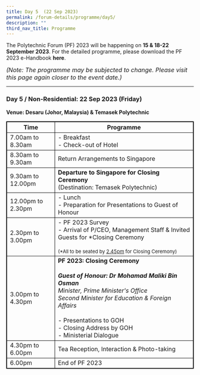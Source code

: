 ```yaml
---
title: Day 5  (22 Sep 2023)
permalink: /forum-details/programme/day5/
description: ""
third_nav_title: Programme
---
```

The Polytechnic Forum (PF) 2023 will be happening on **15 &amp; 18-22 September 2023**. For the detailed programme, please download the&nbsp;PF 2023 e-Handbook **here**.

<font size="-0.5"><i>(Note: The programme may be subjected to change. Please visit this page again closer to the event date.)</i></font>
<hr>

### **Day 5 / Non-Residential: 22 Sep 2023 (Friday)**
<b>Venue: Desaru (Johor, Malaysia) &amp; Temasek Polytechnic</b>


<style>
table, th, td {
  border:1px solid black;
}
</style>

<table style="width:100%">
  <tbody><tr>
    <th>Time</th>
    <th>Programme</th>
  </tr>
  <tr>
    <td>7.00am to 8.30am</td>
    <td>- Breakfast<br>- Check-out of Hotel</td>
  </tr>
  <tr>
    <td>8.30am to 9.30am</td>
		<td>Return Arrangements to Singapore</td>
  </tr>
		<tr>
			 <td>9.30am to 12.00pm</td>
			<td><b>Departure to Singapore for Closing Ceremony</b><br>(Destination: Temasek Polytechnic)</td>
  </tr>
		<tr>
			<td>12.00pm to 2.30pm</td>
			<td>- Lunch<br>- Preparation for Presentations to Guest of Honour</td>
  </tr>
		<tr>
			<td>2.30pm to 3.00pm</td>
    <td>- PF 2023 Survey<br>- Arrival of P/CEO, Management Staff &amp; Invited Guests for *Closing Ceremony<br><br><font size="-1">(*All to be seated by <u>2.45pm</u> for Closing Ceremony)</font></td>
  </tr>
  <tr>
		<td>3.00pm to 4.30pm</td>
  <td><b>PF 2023: Closing Ceremony</b><br><br><b><i>Guest of Honour: Dr Mohamad Maliki Bin Osman</i></b><br><i>Minister, Prime Minister's Office<br>Second Minister for Education &amp; Foreign Affairs</i><br><br>- Presentations to GOH<br>- Closing Address by GOH<br>- Ministerial Dialogue</td>
  </tr>
		<tr>
		<td>4.30pm to 6.00pm</td>
    <td>Tea Reception, Interaction &amp; Photo-taking</td>
  </tr>
  <tr>
		<td>6.00pm</td>
    <td>End of PF 2023</td>
  </tr>
  <tr>
</tr></tbody></table>